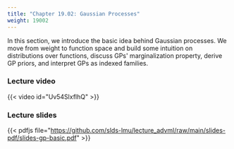 ```yaml
---
title: "Chapter 19.02: Gaussian Processes"
weight: 19002
---
```

In this section, we introduce the basic idea behind Gaussian processes. We move from weight to function space and build some intuition on distributions over functions, discuss GPs' marginalization property, derive GP priors, and interpret GPs as indexed families.  

<!--more-->

### Lecture video

{{< video id="Uv54SlxflhQ" >}}

### Lecture slides

{{< pdfjs file="https://github.com/slds-lmu/lecture_advml/raw/main/slides-pdf/slides-gp-basic.pdf" >}}
